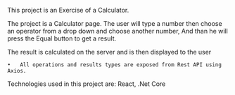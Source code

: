 ﻿This project is an Exercise of a Calculator.
 

The project is a Calculator page.
The user will type a number then choose an operator from a drop down and choose another number, And than he will press
the Equal button to get a result.

 The result is calculated on the server and is then displayed to the user

	•	All operations and results types are exposed from Rest API using Axios.


Technologies used in this project are:
React, .Net Core


